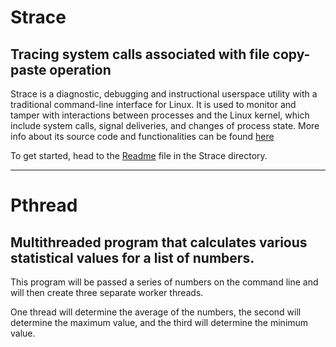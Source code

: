 # Strace
## Tracing system calls associated with file copy-paste operation

Strace is a diagnostic, debugging and instructional userspace utility with a traditional command-line interface for Linux. It is used to monitor and tamper with interactions between processes and the Linux kernel, which include system calls, signal deliveries, and changes of process state.
More info about its source code and functionalities can be found [here](https://github.com/strace/strace)

To get started, head to the [Readme](https://github.com/tarush1515/CS252_Projects/blob/main/Strace/Readme.md) file in the Strace directory.

---

# Pthread
## Multithreaded program that calculates various statistical values for a list of numbers. 

This program will be passed a series of numbers on the command line and will then create three separate worker threads.

One thread will determine the average of the numbers, the second will determine the maximum value, and the third will determine the minimum value.

